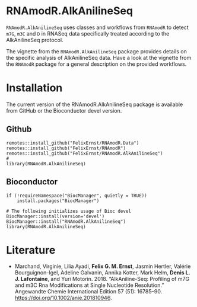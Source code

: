 # RNAmodR.AlkAnilineSeq

`RNAmodR.AlkAnilineSeq` uses classes and workflows from `RNAmodR` to detect 
`m7G`, `m3C` and `D` in RNASeq data specifically treated according to the 
AlkAnilineSeq protocol.

The vignette from the `RNAmodR.AlkAnilineSeq` package provides details on the
specific analysis of AlkAnilineSeq data. Have a look at the vignette from the
`RNAmodR` package for a general description on the provided workflows.

# Installation

The current version of the RNAmodR.AlkAnilineSeq package is available from
GitHub or the Bioconductor devel version.

## Github

```
remotes::install_github("FelixErnst/RNAmodR.Data")
remotes::install_github("FelixErnst/RNAmodR")
remotes::install_github("FelixErnst/RNAmodR.AlkAnilineSeq")
#
library(RNAmodR.AlkAnilineSeq)
```

## Bioconductor

```
if (!requireNamespace("BiocManager", quietly = TRUE))
    install.packages("BiocManager")

# The following initializes usage of Bioc devel
BiocManager::install(version='devel')
BiocManager::install("RNAmodR.AlkAnilineSeq")
library(RNAmodR.AlkAnilineSeq)
```

# Literature

- Marchand, Virginie, Lilia Ayadi, __Felix G. M. Ernst__, Jasmin Hertler,
Valérie Bourguignon-Igel, Adeline Galvanin, Annika Kotter, Mark Helm, 
__Denis L. J. Lafontaine__, and Yuri Motorin. 2018. “AlkAniline-Seq: Profiling 
of m7G and m3C Rna Modifications at Single Nucleotide Resolution.” Angewandte 
Chemie International Edition 57 (51): 16785–90. 
https://doi.org/10.1002/anie.201810946.
